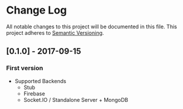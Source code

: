 # Change Log
All notable changes to this project will be documented in this file.
This project adheres to [Semantic Versioning](http://semver.org/).

## [0.1.0] - 2017-09-15
### First version
- Supported Backends
  - Stub
  - Firebase
  - Socket.IO / Standalone Server + MongoDB
